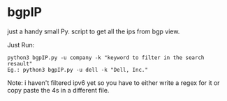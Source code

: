 # bgpIP
just a handy small Py. script to get all the ips from bgp view. 

Just Run:
```
python3 bgpIP.py -u company -k "keyword to filter in the search resault"
Eg.: python3 bgpIP.py -u dell -k "Dell, Inc."
```

Note: i haven't filtered ipv6 yet so you have to either write a regex for it or copy paste the 4s in a different file.
